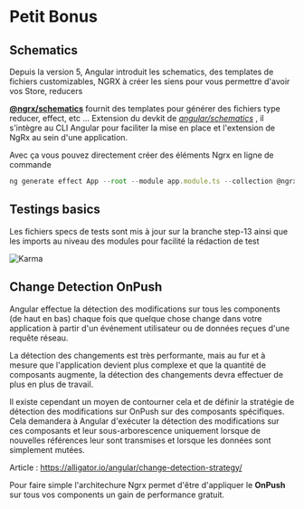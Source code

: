 # Petit Bonus

## Schematics
Depuis la version 5, Angular introduit les schematics, des templates de fichiers customizables, NGRX à créer les siens pour vous permettre d'avoir vos Store, reducers


**[@ngrx/schematics](https://github.com/ngrx/platform/blob/master/docs/schematics/README.md)**  fournit des templates pour générer des fichiers type reducer, effect, etc ...
Extension du devkit de [*angular/schematics*](https://blog.angular.io/schematics-an-introduction-dc1dfbc2a2b2) , il s'intègre au CLI Angular pour faciliter la mise en place et l'extension de NgRx au sein d'une application.

Avec ça vous pouvez directement créer des éléments Ngrx en ligne de commande

```javascript
ng generate effect App --root --module app.module.ts --collection @ngrx/schematics

```

## Testings basics

Les fichiers specs de tests sont mis à jour sur la branche step-13 ainsi que les imports au niveau des modules pour facilité la rédaction de test

![Karma](https://github.com/fausfore/ngrx-guide/blob/master/assets/images/karma.png)

## Change Detection OnPush


Angular effectue la détection des modifications sur tous les components (de haut en bas) chaque fois que quelque chose change dans votre application à partir d'un événement utilisateur ou de données reçues d'une requête réseau.

La détection des changements est très performante, mais au fur et à mesure que l'application devient plus complexe et que la quantité de composants augmente, la détection des changements devra effectuer de plus en plus de travail. 

Il existe cependant un moyen de contourner cela et de définir la stratégie de détection des modifications sur OnPush sur des composants spécifiques. Cela demandera à Angular d'exécuter la détection des modifications sur ces composants et leur sous-arborescence uniquement lorsque de nouvelles références leur sont transmises et lorsque les données sont simplement mutées.

Article : https://alligator.io/angular/change-detection-strategy/


Pour faire simple l'architechure Ngrx permet d'être d'appliquer le **OnPush** sur tous vos components un gain de performance gratuit.
<!--stackedit_data:
eyJoaXN0b3J5IjpbLTE0NjcyOTQ0NDZdfQ==
-->